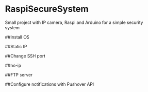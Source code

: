 # RaspiSecureSystem
Small project with IP camera, Raspi and Arduino for a simple security system

##Install OS

##Static IP

##Change SSH port

##no-ip

##FTP server

##Configure notifications with Pushover API
